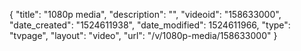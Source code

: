 {
    "title": "1080p media",
    "description": "",
    "videoid": "158633000",
    "date_created": "1524611938",
    "date_modified": 1524611966,
    "type": "tvpage",
    "layout": "video",
    "url": "\/v\/1080p-media\/158633000"
}